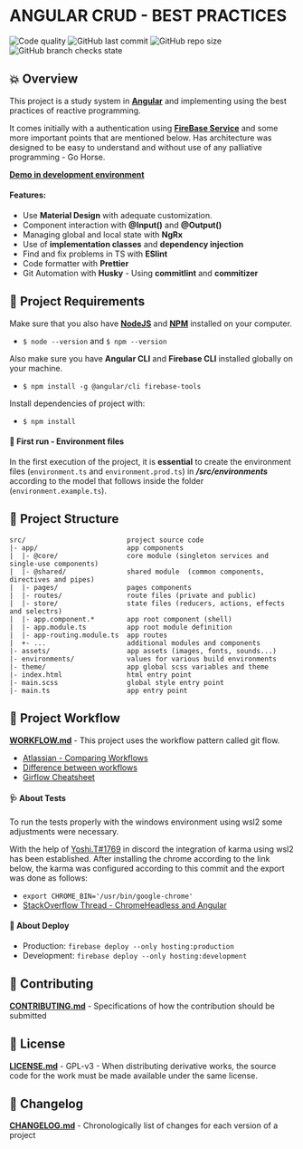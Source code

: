 # **ANGULAR CRUD - BEST PRACTICES**
![Code quality](https://img.shields.io/scrutinizer/quality/g/miguelsmuller/angular-crud/master?style=flat-square)
![GitHub last commit](https://img.shields.io/github/last-commit/miguelsmuller/angular-crud?style=flat-square)
![GitHub repo size](https://img.shields.io/github/repo-size/miguelsmuller/angular-crud?style=flat-square)
![GitHub branch checks state](https://img.shields.io/github/checks-status/miguelsmuller/angular-crud/master?style=flat-square)

## 💥 **Overview**
This project is a study system in **[Angular](https://angular.io/)** and implementing using the best practices of reactive programming.

It comes initially with a authentication using **[FireBase Service](https://firebase.google.com/)** and some more important points that are mentioned below. Has architecture was designed to be easy to understand and without use of any palliative programming - Go Horse.

**[Demo in development environment](https://angular-11-crud-development.web.app/)**

#### **Features**:
- Use **Material Design** with adequate customization.
- Component interaction with **@Input()** and **@Output()**
- Managing global and local state with **NgRx**
- Use of **implementation classes** and **dependency injection**
- Find and fix problems in TS with **ESlint**
- Code formatter with **Prettier**
- Git Automation with **Husky** - Using **commitlint** and **commitizer**

  
## 🏁 **Project Requirements**  
Make sure that you also have **[NodeJS](https://nodejs.org/)** and **[NPM](https://www.npmjs.com/)** installed on your computer.
- `$ node --version` and `$ npm --version`

Also make sure you have **Angular CLI** and **Firebase CLI** installed globally on your machine.  
- `$ npm install -g @angular/cli firebase-tools`

Install dependencies of project with:  
- `$ npm install`

#### 📌 **First run - Environment files**  
In the first execution of the project, it is **essential** to create the environment files (`environment.ts` and `environment.prod.ts`) in _**/src/environments**_ according to the model that follows inside the folder (`environment.example.ts`).

## 📂 **Project Structure**  
```
src/                         project source code
|- app/                      app components
|  |- @core/                 core module (singleton services and single-use components)
|  |- @shared/               shared module  (common components, directives and pipes)
|  |- pages/                 pages components
|  |- routes/                route files (private and public)
|  |- store/                 state files (reducers, actions, effects and selectrs)
|  |- app.component.*        app root component (shell)
|  |- app.module.ts          app root module definition
|  |- app-routing.module.ts  app routes
|  +- ...                    additional modules and components
|- assets/                   app assets (images, fonts, sounds...)
|- environments/             values for various build environments
|- theme/                    app global scss variables and theme
|- index.html                html entry point
|- main.scss                 global style entry point
|- main.ts                   app entry point
```

## 🔡 **Project Workflow**  
**[WORKFLOW.md](WORKFLOW.md)** - This project uses the workflow pattern called git flow.
- [Atlassian - Comparing Workflows](https://www.atlassian.com/br/git/tutorials/comparing-workflows/gitflow-workflow)
- [Difference between workflows](https://www.zup.com.br/blog/git-workflow)
- [Girflow Cheatsheet](https://danielkummer.github.io/git-flow-cheatsheet/index.pt_BR.html)

#### 🩺 **About Tests**  
To run the tests properly with the windows environment using wsl2 some adjustments were necessary. 

With the help of [Yoshi.T#1769](https://github.com/y16i) in discord the integration of karma using wsl2 has been established. After installing the chrome according to the link below, the karma was configured according to this commit and the export was done as follows:
- `export CHROME_BIN='/usr/bin/google-chrome'`
- [StackOverflow Thread - ChromeHeadless and Angular](https://stackoverflow.com/questions/58205600/cannot-start-chromeheadless-in-angular-project-using-wsl-works-on-mac)

#### 🚀 **About Deploy**  
- Production: `firebase deploy --only hosting:production`
- Development: `firebase deploy --only hosting:development`

## 🤝 **Contributing**  
**[CONTRIBUTING.md](CONTRIBUTING.md)** - Specifications of how the contribution should be submitted

## 📜 **License**  
**[LICENSE.md](LICENSE.md)** - GPL-v3 - When distributing derivative works, the source code for the work must be made available under the same license.

## 📅 **Changelog**  
**[CHANGELOG.md](CHANGELOG.md)** - Chronologically list of changes for each version of a project

